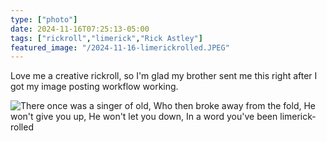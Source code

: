```yaml
---
type: ["photo"]
date: 2024-11-16T07:25:13-05:00
tags: ["rickroll","limerick","Rick Astley"]
featured_image: "/2024-11-16-limerickrolled.JPEG"
---
```

Love me a creative rickroll, so I'm glad my brother sent me this right after I got my image posting workflow working.

![There once was a singer of old, Who then broke away from the fold, He won't give you up, He won't let you down, In a word you've been limerick-rolled](/2024-11-16-limerickrolled.JPEG)
